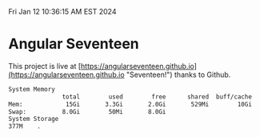 Fri Jan 12 10:36:15 AM EST 2024

# Angular Seventeen


This project is live at [https://angularseventeen.github.io](https://angularseventeen.github.io "Seventeen!") thanks to Github.

```bash
System Memory
               total        used        free      shared  buff/cache   available
Mem:            15Gi       3.3Gi       2.0Gi       529Mi        10Gi        11Gi
Swap:          8.0Gi        50Mi       8.0Gi
System Storage
377M	.
```
```bash
